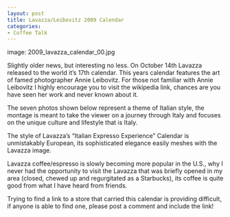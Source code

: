 ```yaml
---
layout: post
title: Lavazza/Leibovitz 2009 Calendar
categories:
- Coffee Talk
---
```

image: 2009_lavazza_calendar_00.jpg

Slightly older news, but interesting no less.  On October 14th Lavazza released to the world it’s 17th calendar.  This years calendar features the art of famed photographer Annie Leibovitz.  For those not familiar with Annie Leibovitz I highly encourage you to visit the wikipedia link, chances are you have seen her work and never known about it.

The seven photos shown below represent a theme of Italian style, the montage is meant to take the viewer on a journey through Italy and focuses on the unique culture and lifestyle that is Italy.

The style of Lavazza’s “Italian Expresso Experience” Calendar is unmistakably European, its sophisticated elegance easily meshes with the Lavazza image.

Lavazza coffee/espresso is slowly becoming more popular in the U.S., why I never had the opportunity to visit the Lavazza that was briefly opened in my area (closed, chewed up and regurgitated as a Starbucks), its coffee is quite good from what I have heard from friends.

Trying to find a link to a store that carried this calendar is providing difficult, if anyone is able to find one, please post a comment and include the link!